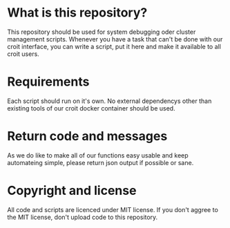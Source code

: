

# What is this repository?

This repository should be used for system debugging oder cluster management scripts.
Whenever you have a task that can't be done with our croit interface, you can write a script, put it here and make it available to all croit users.


# Requirements

Each script should run on it's own.
No external dependencys other than existing tools of our croit docker container should be used.

# Return code and messages

As we do like to make all of our functions easy usable and keep automateing simple, please return json output if possible or sane.

# Copyright and license

All code and scripts are licenced under MIT license.
If you don't aggree to the MIT license, don't upload code to this repository.

